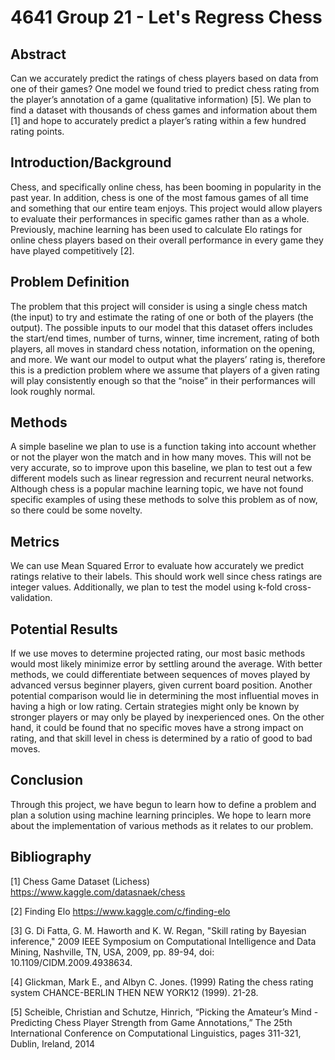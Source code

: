 # 4641 Group 21 - Let's Regress Chess

## Abstract

Can we accurately predict the ratings of chess players based on data from one of their games? One model we found tried to predict chess rating from the player’s annotation of a game (qualitative information) [5]. We plan to find a dataset with thousands of chess games and information about them [1] and hope to accurately predict a player’s rating within a few hundred rating points.

## Introduction/Background

Chess, and specifically online chess, has been booming in popularity in the past year. In addition, chess is one of the most famous games of all time and something that our entire team enjoys. This project would allow players to evaluate their performances in specific games rather than as a whole. Previously, machine learning has been used to calculate Elo ratings for online chess players based on their overall performance in every game they have played competitively [2].

## Problem Definition

The problem that this project will consider is using a single chess match (the input) to try and estimate the rating of one or both of the players (the output). The possible inputs to our model that this dataset offers includes the start/end times, number of turns, winner, time increment, rating of both players, all moves in standard chess notation, information on the opening, and more. We want our model to output what the players’ rating is, therefore this is a prediction problem where we assume that players of a given rating will play consistently enough so that the “noise” in their performances will look roughly normal.

## Methods

A simple baseline we plan to use is a function taking into account whether or not the player won the match and in how many moves. This will not be very accurate, so to improve upon this baseline, we plan to test out a few different models such as linear regression and recurrent neural networks. Although chess is a popular machine learning topic, we have not found specific examples of using these methods to solve this problem as of now, so there could be some novelty.

## Metrics

We can use Mean Squared Error to evaluate how accurately we predict ratings relative to their labels. This should work well since chess ratings are integer values. Additionally, we plan to test the model using k-fold cross-validation.

## Potential Results

If we use moves to determine projected rating, our most basic methods would most likely minimize error by settling around the average. With better methods, we could differentiate between sequences of moves played by advanced versus beginner players, given current board position. Another potential comparison would lie in determining the most influential moves in having a high or low rating. Certain strategies might only be known by stronger players or may only be played by inexperienced ones. On the other hand, it could be found that no specific moves have a strong impact on rating, and that skill level in chess is determined by a ratio of good to bad moves.

## Conclusion

Through this project, we have begun to learn how to define a problem and plan a solution using machine learning principles. We hope to learn more about the implementation of various methods as it relates to our problem.

## Bibliography

[1] Chess Game Dataset (Lichess) https://www.kaggle.com/datasnaek/chess  
  
[2] Finding Elo https://www.kaggle.com/c/finding-elo   
  
[3] G. Di Fatta, G. M. Haworth and K. W. Regan, "Skill rating by Bayesian inference," 2009 IEEE Symposium on Computational Intelligence and Data Mining, Nashville, TN, USA, 2009, pp. 89-94, doi: 10.1109/CIDM.2009.4938634.  
  
[4] Glickman, Mark E., and Albyn C. Jones. (1999) Rating the chess rating system CHANCE-BERLIN THEN NEW YORK12 (1999). 21-28.
  
[5] Scheible, Christian and Schutze, Hinrich, “Picking the Amateur’s Mind - Predicting Chess Player Strength from Game Annotations,” The 25th International Conference on Computational Linguistics, pages 311-321, Dublin, Ireland, 2014  

